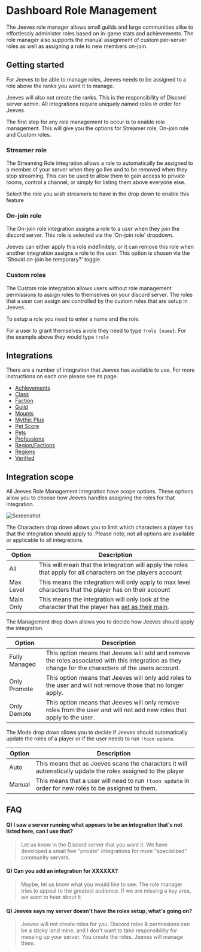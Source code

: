 # Dashboard Role Management

The Jeeves role manager allows small guilds and large communities alike to effortlessly administer roles based on in-game stats and achievements. The role manager also supports the manual assignment of custom per-server roles as well as assigning a role to new members on-join.

## Getting started

For Jeeves to be able to manage roles, Jeeves needs to be assigned to a role above the ranks you want it to manage.
<!--- #TODO: Add roles listing picture --->

Jeeves will also not create the ranks. This is the responsibility of Discord server admin. All integrations require uniquely named roles in order for Jeeves. 

The first step for any role management to occur is to enable role management. This will give you the options for Streamer role, On-join role and Custom roles.

### Streamer role

The Streaming Role integration allows a role to automatically be assigned to a member of your server when they go live and to be removed when they stop streaming. This can be used to allow them to gain access to private rooms, control a channel, or simply for listing them above everyone else.

Select the role you wish streamers to have in the drop down to enable this feature

### On-join role

The On-join role integration assigns a role to a user when they join the discord server. This role is selected via the 'On-join role' dropdown.

Jeeves can either apply this role indefinitely, or it can remove this role when another integration assigns a role to the user. This option is chosen via the 'Should on-join be temporary?' toggle.

### Custom roles

The Custom role integration allows users without role management permissions to assign roles to themselves on your discord server. The roles that a user can assign are controlled by the custom roles that are setup in Jeeves.

To setup a role you need to enter a name and the role.
<!--- #TODO: Add example screenshot --->
For a user to grant themselves a role they need to type `!role {name}`. For the example above they would type `!role `

## Integrations

There are a number of integration that Jeeves has available to use. For more instructions on each one please see its page.

- [Achievements](role-management/achievements.md)
- [Class](role-management/class.md)
- [Faction](role-management/faction.md)
- [Guild](role-management/guild.md)
- [Mounts](role-management/mounts.md)
- [Mythic Plus](role-management/mythic-plus.md)
- [Pet Score](role-management/pet-score.md)
- [Pets](role-management/pets.md)
- [Professions](role-management/professions.md)
- [Region/Factions](role-management/region-factions.md)
- [Regions](role-management/regions.md)
- [Verified](role-management/verified.md)

## Integration scope

All Jeeves Role Management integration have scope options. These options allow you to choose how Jeeves handles assigning the roles for that integration.

![Screenshot](../../../img/role-management-scope.png)

The Characters drop down allows you to limit which characters a player has that the integration should apply to. Please note, not all options are available or applicable to all integrations.

|Option|Description|
|------|-----------|
|All|This will mean that the integration will apply the roles that apply for all characters on the players account|
|Max Level|This means the integration will only apply to max level characters that the player has on their account|
|Main Only|This means the integration will only look at the character that the player has [set as their main](../warcraft/character.md).|

The Management drop down allows you to decide how Jeeves should apply the integration.

|Option|Description|
|------|-----------|
|Fully Managed|This option means that Jeeves will add and remove the roles associated with this integration as they change for the characters of the users account.|
|Only Promote|This option means that Jeeves will only add roles to the user and will not remove those that no longer apply.|
|Only Demote|This option means that Jeeves will only remove roles from the user and will not add new roles that apply to the user.|
    
The Mode drop down allows you to decide if Jeeves should automatically update the roles of a player or if the user needs to run `!toon update`. 

|Option|Description|
|------|-----------|
|Auto|This means that as Jeeves scans the characters it will automatically update the roles assigned to the player|
|Manual|This means that a user will need to run `!toon update` in order for new roles to be assigned to them.|
## FAQ
#### Q) I saw a server running what appears to be an integration that's not listed here, can I use that?
>Let us know in the Discord server that you want it. We have developed a small few "private" integrations for more "specialized" community servers.
#### Q) Can you add an integration for XXXXXX?
>Maybe, let us know what you would like to see. The role manager tries to appeal to the greatest audience. If we are missing a key area, we want to hear about it.
#### Q) Jeeves says my server doesn't have the roles setup, what's going on?
>Jeeves will not create roles for you. Discord roles & permissions can be a sticky land mine, and I don't want to take responsibility for messing up your server. You create the roles, Jeeves will manage them.